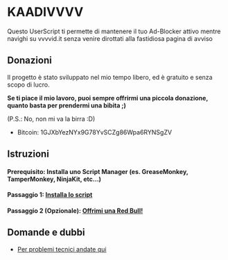 # KAADIVVVV
Questo UserScript ti permette di mantenere il tuo Ad-Blocker attivo mentre navighi su vvvvid.it senza venire dirottati alla fastidiosa pagina di avviso

## Donazioni
Il progetto è stato sviluppato nel mio tempo libero, ed è gratuito e senza scopo di lucro.

**Se ti piace il mio lavoro, puoi sempre offrirmi una piccola donazione, quanto basta per prendermi una bibita ;)**

(P.S.: No, non mi va la birra :D)
* Bitcoin: 1GJXbYezNYx9G78YvSCZg86Wpa6RYNSgZV

## Istruzioni
#### Prerequisito: Installa uno Script Manager (es. GreaseMonkey, TamperMonkey, NinjaKit, etc...)
#### Passaggio 1: [Installa lo script](https://openuserjs.org/install/Robotex/KAADIVVVV_-_vvvvid.it_Anti-Adblock_Killer.min.user.js)
#### Passaggio 2 (Opzionale): [Offrimi una Red Bull!](https://github.com/Robotex/KAADIVVVV/blob/master/README.md#donazioni)

## Domande e dubbi
* [Per problemi tecnici andate qui](https://github.com/Robotex/KAADIVVVV/issues)

